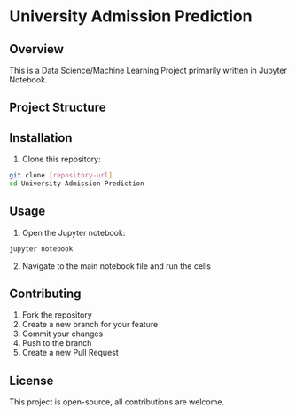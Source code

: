 # University Admission Prediction

## Overview
This is a Data Science/Machine Learning Project primarily written in Jupyter Notebook.

## Project Structure

## Installation

1. Clone this repository:
 ```bash
 git clone [repository-url]
 cd University Admission Prediction
 ```

## Usage

1. Open the Jupyter notebook:
 ```bash
 jupyter notebook
 ```

2. Navigate to the main notebook file and run the cells

## Contributing

1. Fork the repository
2. Create a new branch for your feature
3. Commit your changes
4. Push to the branch
5. Create a new Pull Request

## License

This project is open-source, all contributions are welcome.